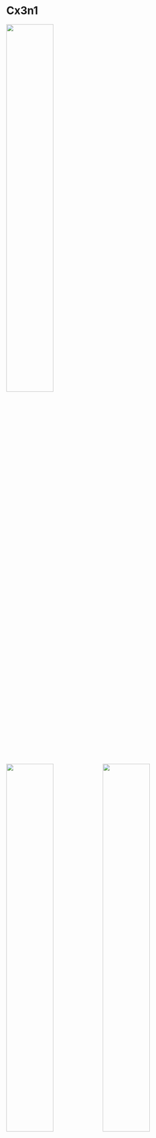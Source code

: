 # Cx3n1
<p align=left>
<!-- <img algin='left' width='49%' src='https://github-readme-stats.vercel.app/api?username=tynab&count_private=true&show_icons=true&theme=dracula' /> -->
<img algin='left' width='49.7%' src='https://readme-stats-fabio-vicente.vercel.app/api?username=Cx3n1&count_private=true&show_icons=true&theme=dracula' />
<img algin='left' width='49.7%' src='https://github-readme-streak-stats.herokuapp.com/?user=tynab&theme=dracula' />
<img align='right' width='49.7%' src='https://github-readme-stats-git-masterrstaa-rickstaa.vercel.app/api/top-langs/?username=Cx3n1&theme=dracula&langs_count=20' />
</p>

<!-- <img align='left' src='https://github-readme-stats.vercel.app/api/top-langs/?username=tynab&theme=dracula&langs_count=10' /> -->
<!-- <img align='left' src='https://github-readme-stats-sigma-five.vercel.app/api/top-langs/?username=tynab&theme=dracula' /> -->